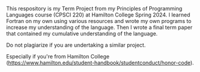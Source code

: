 This respository is my Term Project from my Principles of Programming Languages course (CPSCI 220) at Hamilton College Spring 2024.
I learned Fortran on my own using various resources and wrote my own programs to increase my understanding of the language.
Then I wrote a final term paper that contained my cumulative understanding of the language.

Do not plagiarize if you are undertaking a similar project.

Especially if you're from Hamilton College (https://www.hamilton.edu/student-handbook/studentconduct/honor-code).
